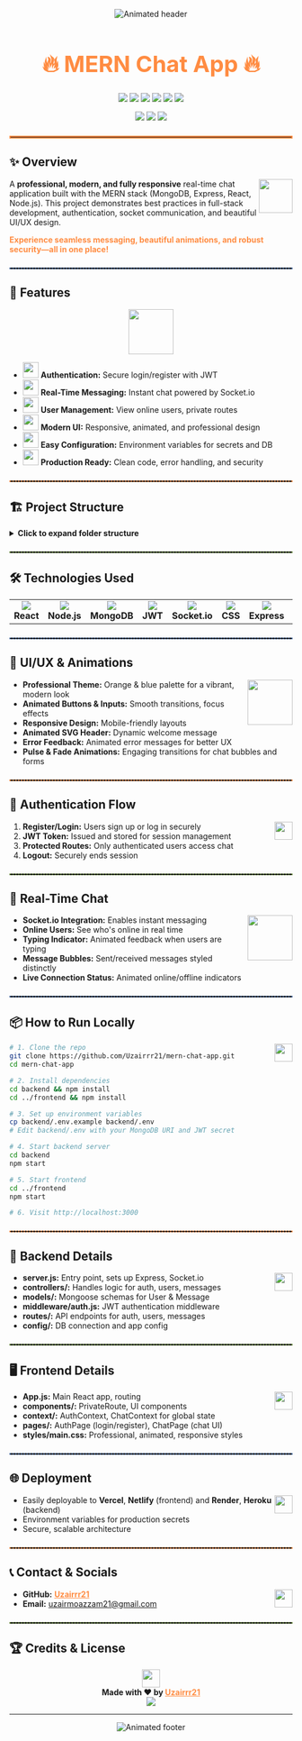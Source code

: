 
<!-- Animated Header -->
<p align="center">
  <img src="https://readme-typing-svg.demolab.com?font=Inter&size=36&pause=1000&color=FF8C42&center=true&vCenter=true&width=800&lines=✨+Welcome+to+MERN+Chat+App+✨;By+Uzairrr21;Professional+Real-Time+Chat+Solution" alt="Animated header"/>
</p>

<h1 align="center" style="color:#FF8C42; font-size:2.5rem; font-family:Inter,Segoe UI,sans-serif;">🔥 MERN Chat App 🔥</h1>

<p align="center">
  <img src="https://img.shields.io/badge/Stack-MERN-4A6FA5?style=for-the-badge"/>
  <img src="https://img.shields.io/badge/Frontend-React-FF8C42?style=for-the-badge"/>
  <img src="https://img.shields.io/badge/Backend-Node.js-4A6FA5?style=for-the-badge"/>
  <img src="https://img.shields.io/badge/Database-MongoDB-6B8C42?style=for-the-badge"/>
  <img src="https://img.shields.io/badge/Author-Uzairrr21-FF8C42?style=for-the-badge"/>
  <img src="https://img.shields.io/badge/Contact-uzairmoazzam21@gmail.com-6B8C42?style=for-the-badge"/>
</p>

<p align="center">
  <img src="https://img.shields.io/github/stars/Uzairrr21/mern-chat-app?style=for-the-badge&color=FF8C42"/>
  <img src="https://img.shields.io/github/forks/Uzairrr21/mern-chat-app?style=for-the-badge&color=4A6FA5"/>
  <img src="https://img.shields.io/github/issues/Uzairrr21/mern-chat-app?style=for-the-badge&color=6B8C42"/>
</p>

<hr style="border:2px solid #FF8C42; margin: 1.5rem 0;"/>


## ✨ Overview

<img src="https://img.icons8.com/color/96/000000/chat--v2.png" width="60" align="right"/>

A **professional, modern, and fully responsive** real-time chat application built with the MERN stack (MongoDB, Express, React, Node.js). This project demonstrates best practices in full-stack development, authentication, socket communication, and beautiful UI/UX design. <br>

<span style="color:#FF8C42; font-weight:bold;">Experience seamless messaging, beautiful animations, and robust security—all in one place!</span>

<hr style="border:1px dashed #4A6FA5; margin: 1.5rem 0;"/>


## 🚀 Features

<div align="center">
  <img src="https://media.giphy.com/media/3o7aD2saalBwwftBIY/giphy.gif" width="80"/>
</div>

- <img src="https://img.icons8.com/color/48/000000/secured-letter.png" width="28"/> **Authentication:** Secure login/register with JWT
- <img src="https://img.icons8.com/color/48/000000/chat.png" width="28"/> **Real-Time Messaging:** Instant chat powered by Socket.io
- <img src="https://img.icons8.com/color/48/000000/user-group-man-man.png" width="28"/> **User Management:** View online users, private routes
- <img src="https://img.icons8.com/color/48/000000/paint-palette.png" width="28"/> **Modern UI:** Responsive, animated, and professional design
- <img src="https://img.icons8.com/color/48/000000/settings.png" width="28"/> **Easy Configuration:** Environment variables for secrets and DB
- <img src="https://img.icons8.com/color/48/000000/rocket.png" width="28"/> **Production Ready:** Clean code, error handling, and security

<hr style="border:1px dashed #FF8C42; margin: 1.5rem 0;"/>


## 🏗️ Project Structure

<details>
  <summary><b>Click to expand folder structure</b></summary>

```bash
mern-chat-app/
├── backend/
│   ├── controllers/      # API logic (auth, user, message)
│   ├── middleware/       # JWT authentication
│   ├── models/           # Mongoose schemas
│   ├── routes/           # Express routes
│   ├── config/           # DB and app config
│   ├── server.js         # Entry point
│   └── .env              # Environment variables
└── frontend/
    ├── src/
    │   ├── components/   # Reusable React components
    │   ├── context/      # Global state (Auth, Chat)
    │   ├── pages/        # Auth & Chat pages
    │   ├── styles/       # CSS (main.css)
    │   ├── App.js        # Main app
    │   └── index.js      # React entry
    └── public/
        └── index.html
```
</details>

<hr style="border:1px dashed #6B8C42; margin: 1.5rem 0;"/>


## 🛠️ Technologies Used

<table>
  <tr>
    <td align="center"><img src="https://img.icons8.com/color/48/000000/react-native.png"/><br/><b>React</b></td>
    <td align="center"><img src="https://img.icons8.com/color/48/000000/nodejs.png"/><br/><b>Node.js</b></td>
    <td align="center"><img src="https://img.icons8.com/color/48/000000/mongodb.png"/><br/><b>MongoDB</b></td>
    <td align="center"><img src="https://img.icons8.com/color/48/000000/jwt.png"/><br/><b>JWT</b></td>
    <td align="center"><img src="https://img.icons8.com/color/48/000000/socket-io.png"/><br/><b>Socket.io</b></td>
    <td align="center"><img src="https://img.icons8.com/color/48/000000/css3.png"/><br/><b>CSS</b></td>
    <td align="center"><img src="https://img.icons8.com/color/48/000000/express-js.png"/><br/><b>Express</b></td>
    <td align="center"><img src="https://img.icons8.com/color/48/000000/mongoose.png"/><br/><b>Mongoose</b></td>
  </tr>
</table>

<hr style="border:1px dashed #4A6FA5; margin: 1.5rem 0;"/>


## 🎨 UI/UX & Animations

<img src="https://media.giphy.com/media/l0MYt5jPR6QX5pnqM/giphy.gif" width="80" align="right"/>

- **Professional Theme:** Orange & blue palette for a vibrant, modern look
- **Animated Buttons & Inputs:** Smooth transitions, focus effects
- **Responsive Design:** Mobile-friendly layouts
- **Animated SVG Header:** Dynamic welcome message
- **Error Feedback:** Animated error messages for better UX
- **Pulse & Fade Animations:** Engaging transitions for chat bubbles and forms

<hr style="border:1px dashed #FF8C42; margin: 1.5rem 0;"/>


## 🔐 Authentication Flow

<img src="https://img.icons8.com/color/48/000000/lock-2.png" width="32" align="right"/>

1. **Register/Login:** Users sign up or log in securely
2. **JWT Token:** Issued and stored for session management
3. **Protected Routes:** Only authenticated users access chat
4. **Logout:** Securely ends session

<hr style="border:1px dashed #6B8C42; margin: 1.5rem 0;"/>


## 💬 Real-Time Chat

<img src="https://media.giphy.com/media/3oEjI6SIIHBdRxXI40/giphy.gif" width="80" align="right"/>

- **Socket.io Integration:** Enables instant messaging
- **Online Users:** See who's online in real time
- **Typing Indicator:** Animated feedback when users are typing
- **Message Bubbles:** Sent/received messages styled distinctly
- **Live Connection Status:** Animated online/offline indicators

<hr style="border:1px dashed #4A6FA5; margin: 1.5rem 0;"/>


## 📦 How to Run Locally

<img src="https://img.icons8.com/color/48/000000/rocket--v2.png" width="32" align="right"/>

```bash
# 1. Clone the repo
git clone https://github.com/Uzairrr21/mern-chat-app.git
cd mern-chat-app

# 2. Install dependencies
cd backend && npm install
cd ../frontend && npm install

# 3. Set up environment variables
cp backend/.env.example backend/.env
# Edit backend/.env with your MongoDB URI and JWT secret

# 4. Start backend server
cd backend
npm start

# 5. Start frontend
cd ../frontend
npm start

# 6. Visit http://localhost:3000
```

<hr style="border:1px dashed #FF8C42; margin: 1.5rem 0;"/>


## 📁 Backend Details

<img src="https://img.icons8.com/color/48/000000/server.png" width="32" align="right"/>

- **server.js:** Entry point, sets up Express, Socket.io
- **controllers/:** Handles logic for auth, users, messages
- **models/:** Mongoose schemas for User & Message
- **middleware/auth.js:** JWT authentication middleware
- **routes/:** API endpoints for auth, users, messages
- **config/:** DB connection and app config

<hr style="border:1px dashed #6B8C42; margin: 1.5rem 0;"/>


## 🖥️ Frontend Details

<img src="https://img.icons8.com/color/48/000000/react-native.png" width="32" align="right"/>

- **App.js:** Main React app, routing
- **components/:** PrivateRoute, UI components
- **context/:** AuthContext, ChatContext for global state
- **pages/:** AuthPage (login/register), ChatPage (chat UI)
- **styles/main.css:** Professional, animated, responsive styles

<hr style="border:1px dashed #4A6FA5; margin: 1.5rem 0;"/>


## 🌐 Deployment

<img src="https://img.icons8.com/color/48/000000/cloud.png" width="32" align="right"/>

- Easily deployable to **Vercel**, **Netlify** (frontend) and **Render**, **Heroku** (backend)
- Environment variables for production secrets
- Secure, scalable architecture

<hr style="border:1px dashed #FF8C42; margin: 1.5rem 0;"/>


## 📞 Contact & Socials

<img src="https://img.icons8.com/color/48/000000/contacts.png" width="32" align="right"/>

- **GitHub:** <a href="https://github.com/Uzairrr21" style="color:#FF8C42;font-weight:bold;">Uzairrr21</a>
- **Email:** <a href="mailto:uzairmoazzam21@gmail.com" style="color:#4A6FA5;font-weight:bold;">uzairmoazzam21@gmail.com</a>

<hr style="border:1px dashed #6B8C42; margin: 1.5rem 0;"/>


## 🏆 Credits & License

<div align="center">
  <img src="https://img.icons8.com/color/48/000000/prize.png" width="32"/>
  <br/>
  <b>Made with ❤️ by <a href="https://github.com/Uzairrr21" style="color:#FF8C42;">Uzairrr21</a></b>
  <br/>
  <img src="https://img.shields.io/badge/License-MIT-4A6FA5?style=for-the-badge"/>
</div>

---

<!-- Animated Footer -->
<p align="center">
  <img src="https://readme-typing-svg.demolab.com?font=Inter&size=28&pause=1000&color=FF8C42&center=true&vCenter=true&width=800&lines=Happy+Chatting!;⭐+Star+the+repo+if+you+love+it!;Contributions+Welcome!" alt="Animated footer"/>
</p>
